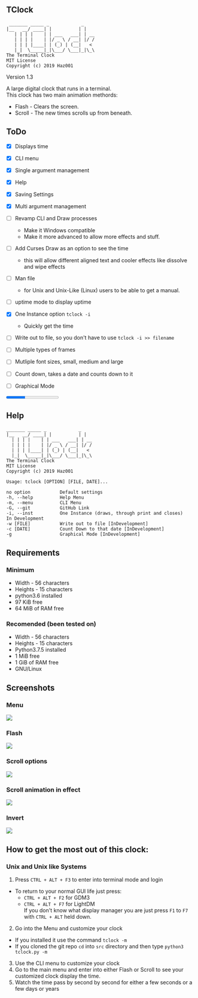 TClock
-----
```
 _______ _____ _            _
|__   __/ ____| |          | |
   | | | |    | | ___   ___| | __
   | | | |    | |/ _ \ / __| |/ /
   | | | |____| | (_) | (__|   <
   |_|  \_____|_|\___/ \___|_|\_\
The Terminal Clock
MIT License
Copyright (c) 2019 Haz001
```
Version 1.3

A large digital clock that runs in a terminal. <br/>
This clock has two main animation methords:

- Flash - Clears the screen.</li>
- Scroll - The new times scrolls up from beneath.</li>


## ToDo
- [x] Displays time
- [x] CLI menu
- [x] Single argument management
- [x] Help
- [x] Saving Settings
- [x] Multi argument management
- [ ] Revamp CLI and Draw processes
  - Make it Windows compatible
  - Make it more advanced to allow more effects and stuff.
- [ ] Add Curses Draw as an option to see the time
  - this will allow different aligned text and cooler effects like dissolve and wipe effects
- [ ] Man file
  - for Unix and Unix-Like (Linux) users to be able to get a manual.
- [ ] uptime mode to display uptime
- [x] One Instance option ```tclock -i```
  - Quickly get the time

- [ ] Write out to file, so you don't have to use ```tclock -i >> filename```
- [ ] Multiple types of frames
- [ ] Mutliple font sizes, small, medium and large
- [ ] Count down, takes a date and counts down to it
- [ ] Graphical Mode

<progress value="5" max="14">35.7%</progress>

## Help

```
_______ _____ _            _
|__   __/ ____| |          | |
  | | | |    | | ___   ___| | __
  | | | |    | |/ _ \ / __| |/ /
  | | | |____| | (_) | (__|   <
  |_|  \_____|_|\___/ \___|_|\_\
The Terminal Clock
MIT License
Copyright (c) 2019 Haz001

Usage: tclock [OPTION] [FILE, DATE]...

no option           Default settings
-h, --help          Help Menu
-m, --menu          CLI Menu
-G, --git           GitHub Link
-i, --inst          One Instance (draws, through print and closes)
In Development
-w [FILE]           Write out to file [InDevelopment]
-c [DATE]           Count Down to that date [InDevelopment]
-g                  Graphical Mode [InDevelopment]

```

## Requirements
### Minimum

- Width - 56 characters
- Heights - 15 characters
- python3.6 installed
- 97 KiB free
- 64 MiB of RAM free


### Recomended (been tested on)

- Width - 56 characters
- Heights - 15 characters
- Python3.7.5 installed
- 1 MiB free
- 1 GiB of RAM free
- GNU/Linux


## Screenshots
### Menu

<img src="img2.png"/>

### Flash

<img src="img1.png"/>

### Scroll options

<img src="img3.png"/>

### Scroll animation in effect

<img src="img4.png"/>

### Invert

<img src="img5.png"/>

## How to get the most out of this clock:
### Unix and Unix like Systems
1. Press `CTRL + ALT + F3` to enter into terminal mode and login
  - To return to your normal GUI life just press:
    - `CTRL + ALT + F2` for GDM3
    - `CTRL + ALT + F7` for LightDM<br/>
    If you don't know what display manager you are just press `F1` to `F7` with `CTRL + ALT` held down.
2. Go into the Menu and customize your clock
  - If you installed it use the command `tclock -m`
  - If you cloned the git repo `cd` into `src` directory and then type `python3 tclock.py -m`
3. Use the CLI menu to customize your clock
4. Go to the main menu and enter into either Flash or Scroll to see your customized clock display the time.
5. Watch the time pass by second by second for either a few seconds or a few days or years


